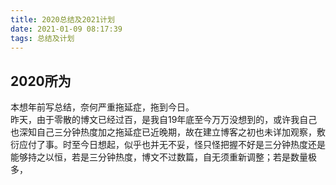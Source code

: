 ```yaml
---
title: 2020总结及2021计划
date: 2021-01-09 08:17:39
tags: 总结及计划
---
```


## 2020所为
本想年前写总结，奈何严重拖延症，拖到今日。  
昨天，由于零散的博文已经过百，是我自19年底至今万万没想到的，或许我自己也深知自己三分钟热度加之拖延症已近晚期，故在建立博客之初也未详加观察，敷衍应付了事。时至今日想起，似乎也并无不妥，怪只怪把握不好是三分钟热度还是能够持之以恒，若是三分钟热度，博文不过数篇，自无须重新调整；若是数量极多，









































